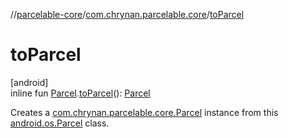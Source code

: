 //[parcelable-core](../../index.md)/[com.chrynan.parcelable.core](index.md)/[toParcel](to-parcel.md)

# toParcel

[android]\
inline fun [Parcel](https://developer.android.com/reference/kotlin/android/os/Parcel.html).[toParcel](to-parcel.md)(): [Parcel](../../../parcelable-core/parcelable-core/com.chrynan.parcelable.core/-parcel/index.md)

Creates a [com.chrynan.parcelable.core.Parcel](../../../parcelable-core/parcelable-core/com.chrynan.parcelable.core/-parcel/index.md) instance from this [android.os.Parcel](https://developer.android.com/reference/kotlin/android/os/Parcel.html) class.

